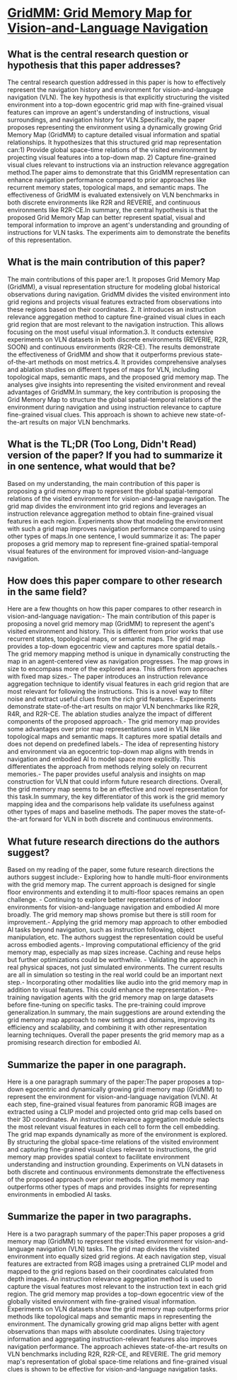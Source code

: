 # [GridMM: Grid Memory Map for Vision-and-Language Navigation](https://arxiv.org/abs/2307.12907)

## What is the central research question or hypothesis that this paper addresses?

The central research question addressed in this paper is how to effectively represent the navigation history and environment for vision-and-language navigation (VLN). The key hypothesis is that explicitly structuring the visited environment into a top-down egocentric grid map with fine-grained visual features can improve an agent's understanding of instructions, visual surroundings, and navigation history for VLN.Specifically, the paper proposes representing the environment using a dynamically growing Grid Memory Map (GridMM) to capture detailed visual information and spatial relationships. It hypothesizes that this structured grid map representation can:1) Provide global space-time relations of the visited environment by projecting visual features into a top-down map. 2) Capture fine-grained visual clues relevant to instructions via an instruction relevance aggregation method.The paper aims to demonstrate that this GridMM representation can enhance navigation performance compared to prior approaches like recurrent memory states, topological maps, and semantic maps. The effectiveness of GridMM is evaluated extensively on VLN benchmarks in both discrete environments like R2R and REVERIE, and continuous environments like R2R-CE.In summary, the central hypothesis is that the proposed Grid Memory Map can better represent spatial, visual and temporal information to improve an agent's understanding and grounding of instructions for VLN tasks. The experiments aim to demonstrate the benefits of this representation.


## What is the main contribution of this paper?

The main contributions of this paper are:1. It proposes Grid Memory Map (GridMM), a visual representation structure for modeling global historical observations during navigation. GridMM divides the visited environment into grid regions and projects visual features extracted from observations into these regions based on their coordinates. 2. It introduces an instruction relevance aggregation method to capture fine-grained visual clues in each grid region that are most relevant to the navigation instruction. This allows focusing on the most useful visual information.3. It conducts extensive experiments on VLN datasets in both discrete environments (REVERIE, R2R, SOON) and continuous environments (R2R-CE). The results demonstrate the effectiveness of GridMM and show that it outperforms previous state-of-the-art methods on most metrics.4. It provides comprehensive analyses and ablation studies on different types of maps for VLN, including topological maps, semantic maps, and the proposed grid memory map. The analyses give insights into representing the visited environment and reveal advantages of GridMM.In summary, the key contribution is proposing the Grid Memory Map to structure the global spatial-temporal relations of the environment during navigation and using instruction relevance to capture fine-grained visual clues. This approach is shown to achieve new state-of-the-art results on major VLN benchmarks.


## What is the TL;DR (Too Long, Didn't Read) version of the paper? If you had to summarize it in one sentence, what would that be?

Based on my understanding, the main contribution of this paper is proposing a grid memory map to represent the global spatial-temporal relations of the visited environment for vision-and-language navigation. The grid map divides the environment into grid regions and leverages an instruction relevance aggregation method to obtain fine-grained visual features in each region. Experiments show that modeling the environment with such a grid map improves navigation performance compared to using other types of maps.In one sentence, I would summarize it as: The paper proposes a grid memory map to represent fine-grained spatial-temporal visual features of the environment for improved vision-and-language navigation.


## How does this paper compare to other research in the same field?

Here are a few thoughts on how this paper compares to other research in vision-and-language navigation:- The main contribution of this paper is proposing a novel grid memory map (GridMM) to represent the agent's visited environment and history. This is different from prior works that use recurrent states, topological maps, or semantic maps. The grid map provides a top-down egocentric view and captures more spatial details.- The grid memory mapping method is unique in dynamically constructing the map in an agent-centered view as navigation progresses. The map grows in size to encompass more of the explored area. This differs from approaches with fixed map sizes.- The paper introduces an instruction relevance aggregation technique to identify visual features in each grid region that are most relevant for following the instructions. This is a novel way to filter noise and extract useful clues from the rich grid features.- Experiments demonstrate state-of-the-art results on major VLN benchmarks like R2R, R4R, and R2R-CE. The ablation studies analyze the impact of different components of the proposed approach.- The grid memory map provides some advantages over prior map representations used in VLN like topological maps and semantic maps. It captures more spatial details and does not depend on predefined labels.- The idea of representing history and environment via an egocentric top-down map aligns with trends in navigation and embodied AI to model space more explicitly. This differentiates the approach from methods relying solely on recurrent memories.- The paper provides useful analysis and insights on map construction for VLN that could inform future research directions. Overall, the grid memory map seems to be an effective and novel representation for this task.In summary, the key differentiator of this work is the grid memory mapping idea and the comparisons help validate its usefulness against other types of maps and baseline methods. The paper moves the state-of-the-art forward for VLN in both discrete and continuous environments.


## What future research directions do the authors suggest?

Based on my reading of the paper, some future research directions the authors suggest include:- Exploring how to handle multi-floor environments with the grid memory map. The current approach is designed for single floor environments and extending it to multi-floor spaces remains an open challenge. - Continuing to explore better representations of indoor environments for vision-and-language navigation and embodied AI more broadly. The grid memory map shows promise but there is still room for improvement.- Applying the grid memory map approach to other embodied AI tasks beyond navigation, such as instruction following, object manipulation, etc. The authors suggest the representation could be useful across embodied agents.- Improving computational efficiency of the grid memory map, especially as map sizes increase. Caching and reuse helps but further optimizations could be worthwhile. - Validating the approach in real physical spaces, not just simulated environments. The current results are all in simulation so testing in the real world could be an important next step.- Incorporating other modalities like audio into the grid memory map in addition to visual features. This could enhance the representation.- Pre-training navigation agents with the grid memory map on large datasets before fine-tuning on specific tasks. The pre-training could improve generalization.In summary, the main suggestions are around extending the grid memory map approach to new settings and domains, improving its efficiency and scalability, and combining it with other representation learning techniques. Overall the paper presents the grid memory map as a promising research direction for embodied AI.


## Summarize the paper in one paragraph.

Here is a one paragraph summary of the paper:The paper proposes a top-down egocentric and dynamically growing grid memory map (GridMM) to represent the environment for vision-and-language navigation (VLN). At each step, fine-grained visual features from panoramic RGB images are extracted using a CLIP model and projected onto grid map cells based on their 3D coordinates. An instruction relevance aggregation module selects the most relevant visual features in each cell to form the cell embedding. The grid map expands dynamically as more of the environment is explored. By structuring the global space-time relations of the visited environment and capturing fine-grained visual clues relevant to instructions, the grid memory map provides spatial context to facilitate environment understanding and instruction grounding. Experiments on VLN datasets in both discrete and continuous environments demonstrate the effectiveness of the proposed approach over prior methods. The grid memory map outperforms other types of maps and provides insights for representing environments in embodied AI tasks.


## Summarize the paper in two paragraphs.

Here is a two paragraph summary of the paper:This paper proposes a grid memory map (GridMM) to represent the visited environment for vision-and-language navigation (VLN) tasks. The grid map divides the visited environment into equally sized grid regions. At each navigation step, visual features are extracted from RGB images using a pretrained CLIP model and mapped to the grid regions based on their coordinates calculated from depth images. An instruction relevance aggregation method is used to capture the visual features most relevant to the instruction text in each grid region. The grid memory map provides a top-down egocentric view of the globally visited environment with fine-grained visual information. Experiments on VLN datasets show the grid memory map outperforms prior methods like topological maps and semantic maps in representing the environment. The dynamically growing grid map aligns better with agent observations than maps with absolute coordinates. Using trajectory information and aggregating instruction-relevant features also improves navigation performance. The approach achieves state-of-the-art results on VLN benchmarks including R2R, R2R-CE, and REVERIE. The grid memory map's representation of global space-time relations and fine-grained visual clues is shown to be effective for vision-and-language navigation tasks.
